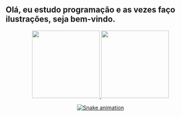  
## Olá, eu estudo programação e as vezes faço ilustrações, seja bem-vindo.
<div align="center">
  <a href="https://github.com/michelly-alves">
  <img height="180em" src="https://github-readme-stats.vercel.app/api/top-langs/?username=michelly-alves&layout=compact&langs_count=7&theme=dracula"/>
  <img height="180em" src="https://github-readme-stats.vercel.app/api?username=michelly-alves&show_icons=true&theme=dracula&include_all_commits=true&count_private=true"/>

  ![Snake animation](https://github.com/michelly-alves/michelly-alves/blob/output/github-contribution-grid-snake.svg)

  
</div>
